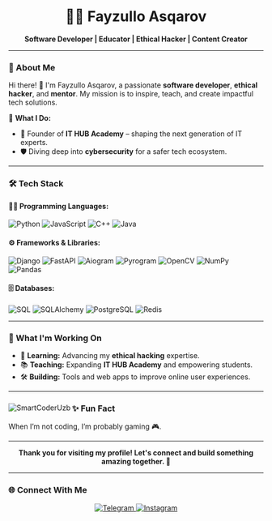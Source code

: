 <h1 align="center">👨‍💻 Fayzullo Asqarov</h1>  

<p align="center">  
  <b>Software Developer | Educator | Ethical Hacker | Content Creator</b>  
</p>  

---

### 🌟 About Me  

Hi there! 👋 I'm Fayzullo Asqarov, a passionate **software developer**, **ethical hacker**, and **mentor**. My mission is to inspire, teach, and create impactful tech solutions.  

🔑 **What I Do:**  
- 🏫 Founder of **IT HUB Academy** – shaping the next generation of IT experts.  
- 🛡️ Diving deep into **cybersecurity** for a safer tech ecosystem.  
---

### 🛠 Tech Stack  

#### 👨‍💻 **Programming Languages:**  
![Python](https://img.shields.io/badge/Python-3776AB?style=flat-square&logo=python&logoColor=white)      ![JavaScript](https://img.shields.io/badge/JavaScript-F7DF1E?style=flat-square&logo=javascript&logoColor=black)      ![C++](https://img.shields.io/badge/C++-00599C?style=flat-square&logo=cplusplus&logoColor=white)      ![Java](https://img.shields.io/badge/Java-007396?style=flat-square&logo=java&logoColor=white)  

#### ⚙️ **Frameworks & Libraries:**  
![Django](https://img.shields.io/badge/Django-092E20?style=flat-square&logo=django&logoColor=white)      ![FastAPI](https://img.shields.io/badge/FastAPI-009688?style=flat-square&logo=fastapi&logoColor=white)      ![Aiogram](https://img.shields.io/badge/Aiogram-2CA5E0?style=flat-square&logo=telegram&logoColor=white)      ![Pyrogram](https://img.shields.io/badge/Pyrogram-1C1E24?style=flat-square&logo=telegram&logoColor=white)      ![OpenCV](https://img.shields.io/badge/OpenCV-5C3EE8?style=flat-square&logo=opencv&logoColor=white)      ![NumPy](https://img.shields.io/badge/NumPy-013243?style=flat-square&logo=numpy&logoColor=white)      ![Pandas](https://img.shields.io/badge/Pandas-150458?style=flat-square&logo=pandas&logoColor=white)  

#### 🗄️ **Databases:**  
![SQL](https://img.shields.io/badge/SQL-336791?style=flat-square&logo=microsoft-sql-server&logoColor=white)      ![SQLAlchemy](https://img.shields.io/badge/SQLAlchemy-CA4245?style=flat-square&logo=data:image/svg+xml;base64&logoColor=white)      ![PostgreSQL](https://img.shields.io/badge/PostgreSQL-336791?style=flat-square&logo=postgresql&logoColor=white)      ![Redis](https://img.shields.io/badge/Redis-DC382D?style=flat-square&logo=redis&logoColor=white)  

---

### 🚀 What I'm Working On  

- 🌱 **Learning:** Advancing my **ethical hacking** expertise.  
- 📚 **Teaching:** Expanding **IT HUB Academy** and empowering students.  
- 🛠 **Building:** Tools and web apps to improve online user experiences.  

---

<div>

<img align="left" src="https://github-readme-stats.vercel.app/api?username=SmartCoderUzb&show_icons=true&theme=tokyonight&hide_border=true&include_all_commits=true&count_private=true" alt="SmartCoderUzb" />
<div/>
  
### ✨ Fun Fact  

When I’m not coding, I’m probably gaming 🎮.

---

<p align="center">  
  <b>Thank you for visiting my profile! Let's connect and build something amazing together. 🚀</b>  
</p>  

---

### 🌐 Connect With Me  

<p align="center">  
  <a href="https://t.me/coder_pro" target="_blank">  
    <img alt="Telegram" src="https://img.shields.io/badge/Telegram-2CA5E0?style=for-the-badge&logo=telegram&logoColor=white" />  
  </a>
  <a href="https://instagram.com/fayzullo_asqarov" target="_blank">  
    <img alt="Instagram" src="https://img.shields.io/badge/Instagram-E4405F?style=for-the-badge&logo=instagram&logoColor=white" />  
  </a>  
</p>  
